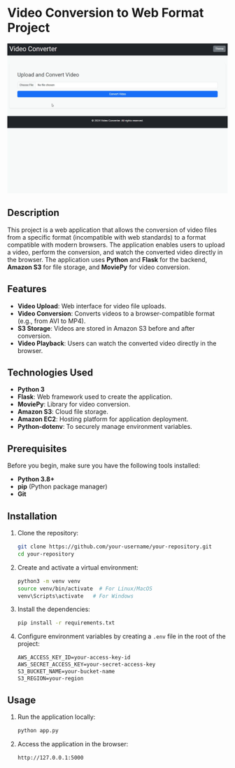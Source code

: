
# Video Conversion to Web Format Project

![Video Converter Demo](static/video_converter.gif)

## Description

This project is a web application that allows the conversion of video files from a specific format (incompatible with web standards) to a format compatible with modern browsers. The application enables users to upload a video, perform the conversion, and watch the converted video directly in the browser. The application uses **Python** and **Flask** for the backend, **Amazon S3** for file storage, and **MoviePy** for video conversion.

## Features

- **Video Upload**: Web interface for video file uploads.
- **Video Conversion**: Converts videos to a browser-compatible format (e.g., from AVI to MP4).
- **S3 Storage**: Videos are stored in Amazon S3 before and after conversion.
- **Video Playback**: Users can watch the converted video directly in the browser.

## Technologies Used

- **Python 3**
- **Flask**: Web framework used to create the application.
- **MoviePy**: Library for video conversion.
- **Amazon S3**: Cloud file storage.
- **Amazon EC2**: Hosting platform for application deployment.
- **Python-dotenv**: To securely manage environment variables.

## Prerequisites

Before you begin, make sure you have the following tools installed:

- **Python 3.8+**
- **pip** (Python package manager)
- **Git**

## Installation

1. Clone the repository:

   ```bash
   git clone https://github.com/your-username/your-repository.git
   cd your-repository
   ```

2. Create and activate a virtual environment:

   ```bash
   python3 -m venv venv
   source venv/bin/activate  # For Linux/MacOS
   venv\Scripts\activate   # For Windows
   ```

3. Install the dependencies:

   ```bash
   pip install -r requirements.txt
   ```

4. Configure environment variables by creating a `.env` file in the root of the project:

   ```plaintext
   AWS_ACCESS_KEY_ID=your-access-key-id
   AWS_SECRET_ACCESS_KEY=your-secret-access-key
   S3_BUCKET_NAME=your-bucket-name
   S3_REGION=your-region
   ```

## Usage

1. Run the application locally:

   ```bash
   python app.py
   ```

2. Access the application in the browser:

   ```
   http://127.0.0.1:5000
   ```
